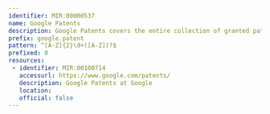 ```yaml
---
identifier: MIR:00000537
name: Google Patents
description: Google Patents covers the entire collection of granted patents and published patent applications from the USPTO, EPO, and WIPO. US patent documents date back to 1790, EPO and WIPO to 1978. Google Patents can be searched using patent number, inventor, classification, and filing date.
prefix: google.patent
pattern: ^[A-Z]{2}\d+([A-Z])?$
prefixed: 0
resources:
 - identifier: MIR:00100714
   accessurl: https://www.google.com/patents/
   description: Google Patents at Google
   location: 
   official: false
---
```

